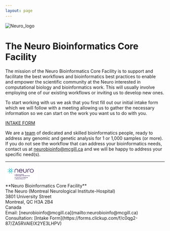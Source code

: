 ```yaml
---
layout: page
---
```



<img src="https://www.mcgill.ca/neuro/files/neuro/moriarty_logo.png" alt="Neuro_logo" width="200"/>


# The Neuro Bioinformatics Core Facility

The mission of the Neuro Bioinformatics Core Facility is to support and facilitate the best workflows and bioinformatics best practices to enable and empower the scientific community at the Neuro interested in computational biology and bioinformatics work. This will usually involve employing one of our existing workflows or inviting us to develop new ones.


To start working with us we ask that you first fill out our initial intake form which we will follow with a meeting allowing us to gather the necessary information so we can start on the work you want us to do with you.

 [INTAKE FORM](https://forms.clickup.com/f/c0qg2-87/ZA5RVAIEIX2YE3LHPV)
  

We are a [team](https://neurobioinfo.github.io/team) of dedicated and skilled bioinformatics people, ready to address any genomic and genetic analysis for 1 or 1,000 samples (or more). If you do not see the workflow that can address your bioinformatics needs, contact us at [neurobioinfo@mcgill.ca](mailto:neurobioinfo@mcgill.ca) and we will be happy to address your specific need(s).


----


<img src="/wf/neuro_logo.png" alt="Neuro Logo" width="100" height="50">

<BR>
**Neuro Bioinformatics Core Facility** <BR>
The Neuro (Montreal Neurological Institute-Hospital) <BR>
3801 University Street <BR>
Montreal, QC H3A 2B4 <BR>
Canada <BR>
Email: [neurobioinfo@mcgill.ca](mailto:neurobioinfo@mcgill.ca) <BR>
Consultation: [Intake Form](https://forms.clickup.com/f/c0qg2-87/ZA5RVAIEIX2YE3LHPV) 



